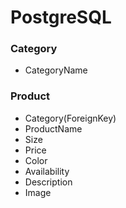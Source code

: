 # PostgreSQL

### Category
- CategoryName

### Product
- Category(ForeignKey)
- ProductName 
- Size
- Price
- Color
- Availability
- Description
- Image
